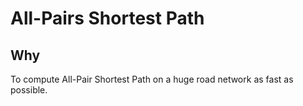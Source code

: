 # All-Pairs Shortest Path

## Why

To compute All-Pair Shortest Path on a huge road network as fast as possible.